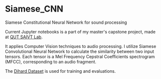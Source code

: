 # Siamese_CNN
Siamese Constitutional Neural Network for sound processing


Current Jupyter notebooks is a part of my master's capstone project, made at [QUT SAIVT Lab](https://research.qut.edu.au/saivt/).


It applies Computer Vision techniques to audio processing. I utilize Siamese Convolutional Neural Network to calculate the similarity between two input tensors. Each tensor is a Mel Frequency Cepstral Coefficients spectrogram (MFCC), corresponding to an audio fragment. 


The [Dihard Dataset](https://coml.lscp.ens.fr/dihard/index.html) is used for training and evaluations.
